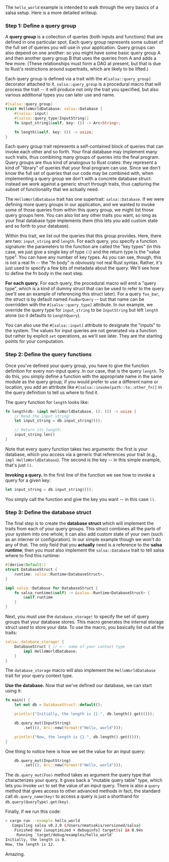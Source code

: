 The `hello_world` example is intended to walk through the very basics
of a salsa setup. Here is a more detailed writeup.

### Step 1: Define a query group

A **query group** is a collection of queries (both inputs and
functions) that are defined in one particular spot. Each query group
represents some subset of the full set of queries you will use in your
application. Query groups can also depend on one another: so you might
have some basic query group A and then another query group B that uses
the queries from A and adds a few more. (These relationships must form
a DAG at present, but that is due to Rust's restrictions around
supertraits, which are likely to be lifted.)

Each query group is defined via a trait with the
`#[salsa::query_group]` decorator attached to it. `salsa::query_group`
is a procedural macro that will process the trait -- it will produce
not only the trait you specified, but also various additional types
you can later use and name.

```rust
#[salsa::query_group]
trait HelloWorldDatabase: salsa::Database {
    #[salsa::input]
    #[salsa::query_type(InputString)]
    fn input_string(&self, key: ()) -> Arc<String>;

    fn length(&self, key: ()) -> usize;
}
```

Each query group trait represents a self-contained block of queries
that can invoke each other and so forth. Your final database may
implement many such traits, thus combining many groups of queries into
the final program. Query groups are thus kind of analogous to Rust
crates: they represent a kind of "library" of queries that your final
program can use. Since we don't know the full set of queries that our
code may be combined with, when implementing a query group we don't
with a concrete database struct: instead we work against a generic
struct through traits, thus capturing the subset of functionality that
we actually need.

The `HelloWorldDatabase` trait has one supertrait:
`salsa::Database`. If we were defining more query groups in our
application, and we wanted to invoke some of those queries from within
this query group, we might list those query groups here. You can also
list any other traits you want, so long as your final database type
implements them (this lets you add custom state and so forth to your
database).

Within this trait, we list out the queries that this group provides.
Here, there are two: `input_string` and `length`. For each query, you
specify a function signature: the parameters to the function are
called the "key types" (in this case, we just give a single key of
type `()`) and the return type is the "value type". You can have any
number of key types. As you can see, though, this is not a real fn --
the "fn body" is obviously not real Rust syntax. Rather, it's just
used to specify a few bits of metadata about the query. We'll see how
to define the fn body in the next step.

**For each query.** For each query, the procedural macro will emit a
"query type", which is a kind of dummy struct that can be used to
refer to the query (we'll see an example of referencing this struct
later). For a query `foo_bar`, the struct is by default named
`FooBarQuery` -- but that name can be overridden with the
`#[salsa::query_type]` attribute. In our example, we override the
query type for `input_string` to be `InputString` but left `length`
alone (so it defaults to `LengthQuery`).

You can also use the `#[salsa::input]` attribute to designate
the "inputs" to the system. The values for input queries are not 
generated via a function but rather by explicit `set` operations,
as we'll see later. They are the starting points for your computation.

### Step 2: Define the query functions

Once you've defined your query group, you have to give the function
definition for every non-input query. In our case, that is the query
`length`. To do this, you simply define a function with the
appropriate name in the same module as the query group; if you would
prefer to use a different name or location, you add an attribute like
`#[salsa::invoke(path::to::other_fn)]` in the query definition to tell
us where to find it.

The query function for `length` looks like:

```rust
fn length(db: &impl HelloWorldDatabase, (): ()) -> usize {
    // Read the input string:
    let input_string = db.input_string(());

    // Return its length:
    input_string.len()
}
```

Note that every query function takes two arguments: the first is your
database, which you access via a generic that references your trait
(e.g., `impl HelloWorldDatabase`). The second is the key -- in this
simple example, that's just `()`.

**Invoking a query.** In the first line of the function we see how to
invoke a query for a given key:

```rust
let input_string = db.input_string(());
```

You simply call the function and give the key you want -- in this case
`()`.

### Step 3: Define the database struct

The final step is to create the **database struct** which will
implement the traits from each of your query groups. This struct
combines all the parts of your system into one whole; it can also add
custom state of your own (such as an interner or configuration). In
our simple example though we won't do any of that. The only field that
you **actually** need is a reference to the **salsa runtime**; then
you must also implement the `salsa::Database` trait to tell salsa
where to find this runtime:

```rust
#[derive(Default)]
struct DatabaseStruct {
    runtime: salsa::Runtime<DatabaseStruct>,
}

impl salsa::Database for DatabaseStruct {
    fn salsa_runtime(&self) -> &salsa::Runtime<DatabaseStruct> {
        &self.runtime
    }
}
```

Next, you must use the `database_storage!` to specify the set of query
groups that your database stores. This macro generates the internal
storage struct used to store your data. To use the macro, you
basically list out all the traits:

```rust
salsa::database_storage! {
    DatabaseStruct { // <-- name of your context type
        impl HelloWorldDatabase;
    }
}
```

The `database_storage` macro will also implement the
`HelloWorldDatabase` trait for your query context type.

**Use the database.** Now that we've defined our database, we can
start using it:

```rust
fn main() {
    let mut db = DatabaseStruct::default();

    println!("Initially, the length is {}.", db.length().get(()));

    db.query_mut(InputString)
        .set((), Arc::new(format!("Hello, world")));

    println!("Now, the length is {}.", db.length().get(()));
}
```

One thing to notice here is how we set the value for an input query:

```rust
    db.query_mut(InputString)
        .set((), Arc::new(format!("Hello, world")));
```

The `db.query_mut(Foo)` method takes as argument the query type that
characterizes your query. It gives back a "mutable query table" type,
which lets you invoke `set` to set the value of an input query. There
is also a `query` method that gives access to other advanced methods
in fact, the standard call `db.query_name(key)` to access a query is
just a shorthand for `db.query(QueryType).get(key)`.

Finally, if we run this code:

```bash
> cargo run --example hello_world
   Compiling salsa v0.2.0 (/Users/nmatsakis/versioned/salsa)
    Finished dev [unoptimized + debuginfo] target(s) in 0.94s
     Running `target/debug/examples/hello_world`
Initially, the length is 0.
Now, the length is 12.
```

Amazing.

